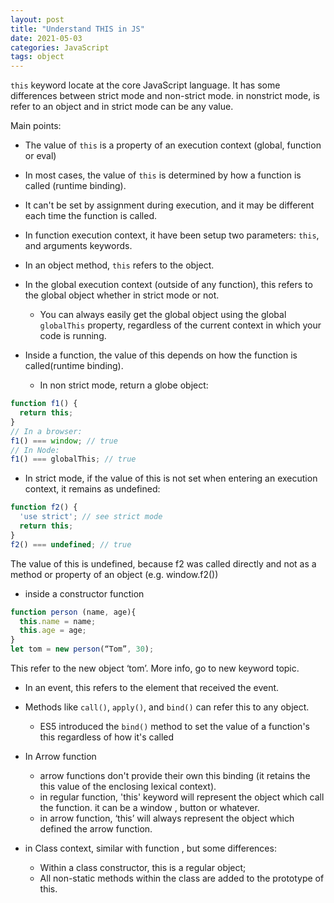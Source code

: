 ```yaml
---
layout: post
title: "Understand THIS in JS"
date: 2021-05-03
categories: JavaScript
tags: object 
---
```


`this` keyword locate at the core JavaScript language. It has some differences between strict mode and non-strict mode. in nonstrict mode, is refer to an object and in strict mode can be any value. 

Main points:
- The value of `this` is a property of an execution context (global, function or eval)
- In most cases, the value of `this` is determined by how a function is called (runtime binding). 
- It can't be set by assignment during execution, and it may be different each time the function is called.
- In function execution context, it have been setup two parameters: `this`, and arguments keywords. 
- In an object method, `this` refers to the object.
- In the global execution context (outside of any function), this refers to the global object whether in strict mode or not. 
  - You can always easily get the global object using the global `globalThis` property, regardless of the current context in which your code is running.

- Inside a function, the value of this depends on how the function is called(runtime binding).
  - In non strict mode, return a globe object:
```javascript
function f1() {
  return this;
}
// In a browser:
f1() === window; // true
// In Node:
f1() === globalThis; // true
```
  - In strict mode, if the value of this is not set when entering an execution context, it remains as undefined:
```javascript
function f2() {
  'use strict'; // see strict mode
  return this;
}
f2() === undefined; // true
```
  The value of this is undefined, because f2 was called directly and not as a method or property of an object (e.g. window.f2())

- inside a constructor function
```javascript
function person (name, age){
  this.name = name;
  this.age = age;
}
let tom = new person(“Tom”, 30);
```
This refer to the new object ‘tom’. More info, go to new keyword topic.

- In an event, this refers to the element that received the event.

- Methods like `call()`, `apply()`, and `bind()` can refer this to any object.
  - ES5 introduced the `bind()` method to set the value of a function's this regardless of how it's called

- In Arrow function
  - arrow functions don't provide their own this binding (it retains the this value of the enclosing lexical context).
  - in regular function, 'this' keyword will represent the object which call the function. it can be a window , button or whatever. 
  - in arrow function, ‘this’ will always represent the object which defined the arrow function.

- in Class context, similar with function , but some differences: 
  - Within a class constructor, this is a regular object;
  - All non-static methods within the class are added to the prototype of this.


